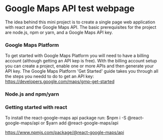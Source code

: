 # Google Maps API test webpage
The idea behind this mini project is to create a single page web application with react and the Google Maps API. The basic prerequisites for the project are node.js, npm or yarn, and a Google Maps API key.

### Google Maps Platform

To get started with Google Maps Platform you will need to have a billing account (although getting an API kep is free).  With the billing account setup you can create a project, enable one or more APIs and then generate your API key.  The Google Maps Platform 'Get Started' guide takes you through all the steps you needd to do to get an API key: https://developers.google.com/maps/gmp-get-started

### Node.js and npm/yarn

### Getting started with react
To install the react-google-maps api package run: $npm i -S @react-google-maps/api  or $yarn add @react-google-maps/api 


https://www.npmjs.com/package/@react-google-maps/api


